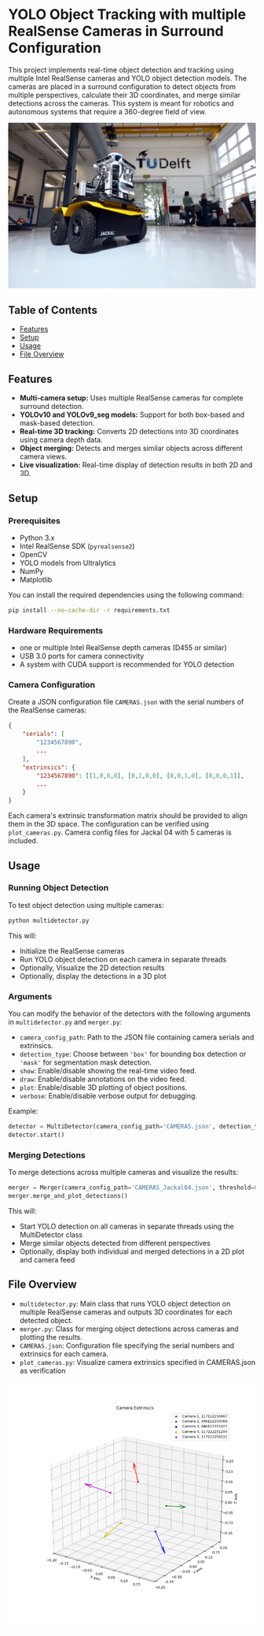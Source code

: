 # YOLO Object Tracking with multiple RealSense Cameras in Surround Configuration

This project implements real-time object detection and tracking using multiple Intel RealSense cameras and YOLO object detection models. The cameras are placed in a surround configuration to detect objects from multiple perspectives, calculate their 3D coordinates, and merge similar detections across the cameras. This system is meant for robotics and autonomous systems that require a 360-degree field of view.

![Jackal 04](images/1713355382417.png)

## Table of Contents
- [Features](#features)
- [Setup](#setup)
- [Usage](#usage)
- [File Overview](#file-overview)

## Features
- **Multi-camera setup:** Uses multiple RealSense cameras for complete surround detection.
- **YOLOv10 and YOLOv9_seg models:** Support for both box-based and mask-based detection.
- **Real-time 3D tracking:** Converts 2D detections into 3D coordinates using camera depth data.
- **Object merging:** Detects and merges similar objects across different camera views.
- **Live visualization:** Real-time display of detection results in both 2D and 3D.
  
## Setup
### Prerequisites
- Python 3.x
- Intel RealSense SDK (`pyrealsense2`)
- OpenCV
- YOLO models from Ultralytics
- NumPy
- Matplotlib

You can install the required dependencies using the following command:
```bash
pip install --no-cache-dir -r requirements.txt
```

### Hardware Requirements
- one or multiple Intel RealSense depth cameras (D455 or similar)
- USB 3.0 ports for camera connectivity
- A system with CUDA support is recommended for YOLO detection

### Camera Configuration
Create a JSON configuration file `CAMERAS.json` with the serial numbers of the RealSense cameras:

```json
{
    "serials": [
        "1234567890",
        ...
    ],
    "extrinsics": {
        "1234567890": [[1,0,0,0], [0,1,0,0], [0,0,1,0], [0,0,0,1]],
        ...
    }
}
```

Each camera's extrinsic transformation matrix should be provided to align them in the 3D space. 
The configuration can be verified using `plot_cameras.py`. Camera config files for Jackal 04 with 5 cameras is included. 

## Usage
### Running Object Detection
To test object detection using multiple cameras:

```bash
python multidetector.py
```

This will:
- Initialize the RealSense cameras
- Run YOLO object detection on each camera in separate threads
- Optionally, Visualize the 2D detection results
- Optionally, display the detections in a 3D plot

### Arguments
You can modify the behavior of the detectors with the following arguments in `multidetector.py` and `merger.py`:
- `camera_config_path`: Path to the JSON file containing camera serials and extrinsics.
- `detection_type`: Choose between `'box'` for bounding box detection or `'mask'` for segmentation mask detection.
- `show`: Enable/disable showing the real-time video feed.
- `draw`: Enable/disable annotations on the video feed.
- `plot`: Enable/disable 3D plotting of object positions.
- `verbose`: Enable/disable verbose output for debugging.

Example:
```python
detector = MultiDetector(camera_config_path='CAMERAS.json', detection_type='box', show=True, draw=True, plot=False, verbose=False)
detector.start()
```

### Merging Detections
To merge detections across multiple cameras and visualize the results:

```python
merger = Merger(camera_config_path='CAMERAS_Jackal04.json', threshold=0.35, show=True, plot=True)
merger.merge_and_plot_detections()
```

This will:
- Start YOLO detection on all cameras in separate threads using the MultiDetector class
- Merge similar objects detected from different perspectives
- Optionally, display both individual and merged detections in a 2D plot and camera feed


## File Overview
- `multidetector.py`: Main class that runs YOLO object detection on multiple RealSense cameras and outputs 3D coordinates for each detected object.
- `merger.py`: Class for merging object detections across cameras and plotting the results.
- `CAMERAS.json`: Configuration file specifying the serial numbers and extrinsics for each camera.
- `plot_cameras.py`: Visualize camera extrinsics specified in CAMERAS.json as verification

![plot_cameras.py example](images/camera_config.png)

